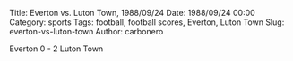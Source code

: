 Title: Everton vs. Luton Town, 1988/09/24
Date: 1988/09/24 00:00
Category: sports
Tags: football, football scores, Everton, Luton Town
Slug: everton-vs-luton-town
Author: carbonero


Everton 0 - 2 Luton Town
